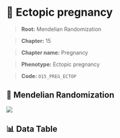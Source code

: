 # 🧪 Ectopic pregnancy

> **Root:** Mendelian Randomization

> **Chapter:** 15  

> **Chapter name:** Pregnancy

> **Phenotype:** Ectopic pregnancy  

> **Code:** `O15_PREG_ECTOP`

## 🧬 Mendelian Randomization  

<img src="/MR/Figures/Forward/O15_PREG_ECTOP.png"/>

## 📊 Data Table

<CsvTableMRF src="/MR_Data/Forward/O15_PREG_ECTOP.csv"/>
